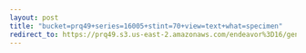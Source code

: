 ```yaml
---
layout: post
title: "bucket=prq49+series=16005+stint=70+view=text+what=specimen"
redirect_to: https://prq49.s3.us-east-2.amazonaws.com/endeavor%3D16/genomes/stage%3D0%2Bwhat%3Dgenerated/stint%3D70/series%3D16005/a%3Dgenome%2Bcriteria%3Dabundance%2Bmorph%3Dwildtype%2Bproc%3D0%2Bseries%3D16005%2Bstint%3D70%2Bthread%3D0%2Bvariation%3Dmaster%2Bext%3D.json.gz
---
```

